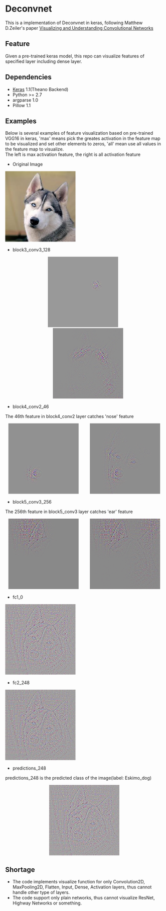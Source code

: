# Deconvnet
This is a implementation of Deconvnet in keras, following Matthew D.Zeiler's paper [Visualizing and Understanding Convolutional Networks](http://arxiv.org/pdf/1311.2901v3.pdf)

## Feature
Given a pre-trained keras model, this repo can visualize features of specified layer including dense layer.  

## Dependencies
* [Keras](https://github.com/fchollet/keras) 1.1(Theano Backend)
* Python >= 2.7
* argparse 1.0
* Pillow 1.1

## Examples
Below is several examples of feature visualization based on pre-trained VGG16 in keras, 'max' means pick the greates activation in the feature map to be visualized and set other elements to zeros, 'all' mean use all values in the feature map to visualize. <br />
The left is max activation feature, the right is all activation feature

* Original Image <p align="center">
<img height =224 src="husky.jpg">
</p>

* block3_conv3_128<p align="center">
<img height =224 src="results/block3_conv3_128_max.png" title = "max"> &nbsp; &nbsp; &nbsp; &nbsp; <img width=224 src="results/block3_conv3_128_all.png" title = "all">
</p>

* block4_conv2_46

The 46th feature in block4_conv2 layer catches 'nose' feature<p align="center">
<img height =224 src="results/block4_conv2_46_max.png" title = "max"> &nbsp; &nbsp; &nbsp; &nbsp; <img width=224 src="results/block4_conv2_46_all.png" title = "all">
</p>

* block5_conv3_256

The 256th feature in block5_conv3 layer catches 'ear' feature<p align="center">
<img height =224 src="results/block5_conv3_256_max.png" title = "max"> &nbsp; &nbsp; &nbsp; &nbsp; <img width=224 src="results/block5_conv3_256_all.png" title = "all">
</p>

* fc1_0 <p align="center">
<img height =224 src="results/fc1_0_all.png">
</p>

* fc2_248 <p align="center">
<img height =224 src="results/fc2_248_max.png">
</p>

* predictions_248 

predictions_248 is the predicted class of the image(label: Eskimo_dog) <p align="center">
<img height =224 src="results/predictions_248_max.png">
</p>

## Shortage
* The code implements visualize function for only Convolution2D, MaxPooling2D, Flatten, Input, Dense, Activation layers, thus cannot handle other type of layers.
* The code support only plain networks, thus cannot visualize ResNet, Highway Networks or something.
